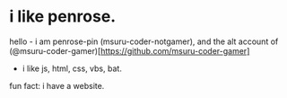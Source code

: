 # i like penrose.
hello -  i am penrose-pin (msuru-coder-notgamer), and the alt account of (@msuru-coder-gamer)[https://github.com/msuru-coder-gamer]
- i like js, html, css, vbs, bat.


fun fact: i have a website.

